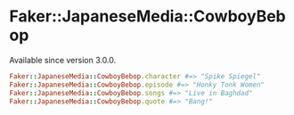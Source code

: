 # Faker::JapaneseMedia::CowboyBebop

Available since version 3.0.0.

```ruby
Faker::JapaneseMedia::CowboyBebop.character #=> "Spike Spiegel"
Faker::JapaneseMedia::CowboyBebop.episode #=> "Honky Tonk Women"
Faker::JapaneseMedia::CowboyBebop.songs #=> "Live in Baghdad"
Faker::JapaneseMedia::CowboyBebop.quote #=> "Bang!"
```